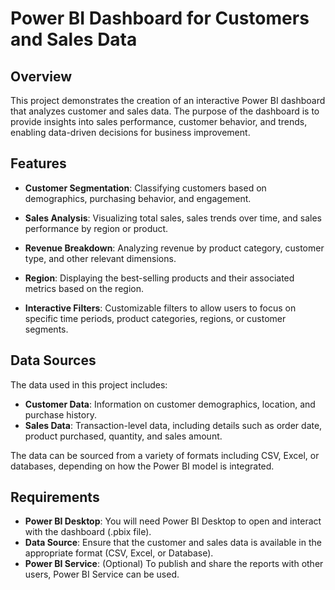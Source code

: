 # Power BI Dashboard for Customers and Sales Data

## Overview
This project demonstrates the creation of an interactive Power BI dashboard that analyzes customer and sales data. 
The purpose of the dashboard is to provide insights into sales performance, customer behavior, and trends, enabling data-driven decisions for business improvement.

## Features
- **Customer Segmentation**: Classifying customers based on demographics, purchasing behavior, and engagement.
- **Sales Analysis**: Visualizing total sales, sales trends over time, and sales performance by region or product.
- **Revenue Breakdown**: Analyzing revenue by product category, customer type, and other relevant dimensions.
- **Region**: Displaying the best-selling products and their associated metrics based on the region.

- **Interactive Filters**: Customizable filters to allow users to focus on specific time periods, product categories, regions, or customer segments.

## Data Sources
The data used in this project includes:
- **Customer Data**: Information on customer demographics, location, and purchase history.
- **Sales Data**: Transaction-level data, including details such as order date, product purchased, quantity, and sales amount.

The data can be sourced from a variety of formats including CSV, Excel, or databases, depending on how the Power BI model is integrated.

## Requirements
- **Power BI Desktop**: You will need Power BI Desktop to open and interact with the dashboard (.pbix file).
- **Data Source**: Ensure that the customer and sales data is available in the appropriate format (CSV, Excel, or Database).
- **Power BI Service**: (Optional) To publish and share the reports with other users, Power BI Service can be used.
